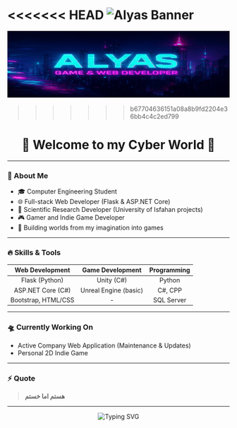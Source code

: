 <!--<p align="center">
  <img src="https://capsule-render.vercel.app/api?type=venom&height=300&color=gradient&customColorList=30,60,190,45&text=Alyas&reversal=false&animation=twinkling&strokeWidth=1&section=header" alt="Alyas" width="400"/>
</p>-->

<<<<<<< HEAD
![Alyas Banner](img/alyas_glitch.gif)
=======
![Alyas Banner](alyas_glitch_banner_1000x300.gif)
>>>>>>> b67704636151a08a8b9fd2204e36bb4c4c2ed799

<h1 align="center">👋 Welcome to my Cyber World 👾</h1>

---

### 🧠 About Me

- 🎓 Computer Engineering Student
- 🌐 Full-stack Web Developer (Flask & ASP.NET Core)
- 🚀 Scientific Research Developer (University of Isfahan projects)
- 🎮 Gamer and Indie Game Developer
- 🧠 Building worlds from my imagination into games

---

### 🔥 Skills & Tools

| Web Development | Game Development | Programming |
| :-------------: | :---------------: | :---------: |
| Flask (Python) | Unity (C#) | Python |
| ASP.NET Core (C#) | Unreal Engine (basic) | C#, CPP |
| Bootstrap, HTML/CSS | - | SQL Server |

---

### 🛸 Currently Working On

- Active Company Web Application (Maintenance & Updates)
- Personal 2D Indie Game

---

### ⚡ Quote

> **هستم اما خستم**

---

<p align="center">
  <img src="https://readme-typing-svg.herokuapp.com?font=Fira+Code&duration=4000&pause=1000&color=0FF0FC&center=true&vCenter=true&multiline=true&width=600&height=100&lines=Building+Worlds+From+My+Mind;Escaping+Reality+Through+Code+and+Games..." alt="Typing SVG" />
</p>
